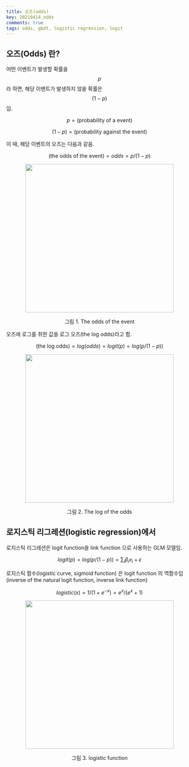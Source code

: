 ```yaml
---
title: 오즈(odds)
key: 20210414_odds
comments: true
tags: odds, gbdt, logistic regression, logit
---
```



## 오즈(Odds) 란?
어떤 이벤트가 발생할 확률을 $$p$$ 라 하면, 해당 이벤트가 발생하지 않을 확률은 $$(1-p)$$ 임. 

$$p = \text{(probability of a event)}$$

$$(1 - p) = \text{(probability against the event)}$$

이 때, 해당 이벤트의 오즈는 다음과 같음.

$$ \text{(the odds of the event)} = odds = p/(1-p)$$

<p align="center">
     <img width = "400" src="https://hyeondeok-seo.github.io/pics/odds/odds.png">
</p>
<center>그림 1. The odds of the event</center>
<p></p>

오즈에 로그를 취한 값을 로그 오즈(the log odds)라고 함.

$$ \text{(the log odds)} = log(odds) = logit(p) = log(p/(1-p))$$

<p align="center">
     <img width = "400" src="https://hyeondeok-seo.github.io/pics/odds/logistic.png">
</p>
<center>그림 2. The log of the odds</center>
<p></p>


## 로지스틱 리그레션(logistic regression)에서
로지스틱 리그레션은 logit function을 link function 으로 사용하는 GLM 모델임.

$$logit(p) = log(p/(1-p)) = \sum_{i} \beta_{i} x_{i} + \epsilon$$

로지스틱 함수(logistic curve, sigmoid function) 은 logit function 의 역함수임(inverse of the natural logit function, inverse link function)

$$ logistic(x) = 1/(1+e^{-x}) = e^{x} / (e^{x} + 1)$$

<p align="center">
     <img width = "400" src="https://hyeondeok-seo.github.io/pics/odds/logistic.png">
</p>
<center>그림 3. logistic function</center>
<p></p>

